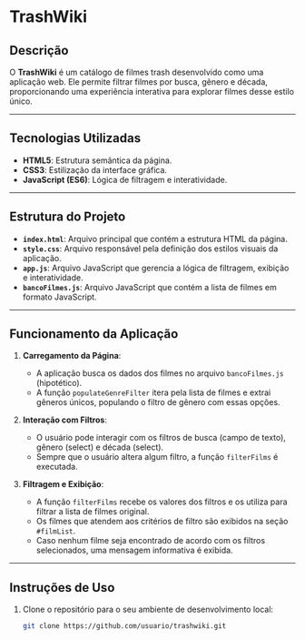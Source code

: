 # TrashWiki

## Descrição

O **TrashWiki** é um catálogo de filmes trash desenvolvido como uma aplicação web. Ele permite filtrar filmes por busca, gênero e década, proporcionando uma experiência interativa para explorar filmes desse estilo único.

---

## Tecnologias Utilizadas

- **HTML5**: Estrutura semântica da página.
- **CSS3**: Estilização da interface gráfica.
- **JavaScript (ES6)**: Lógica de filtragem e interatividade.

---

## Estrutura do Projeto

- **`index.html`**: Arquivo principal que contém a estrutura HTML da página.
- **`style.css`**: Arquivo responsável pela definição dos estilos visuais da aplicação.
- **`app.js`**: Arquivo JavaScript que gerencia a lógica de filtragem, exibição e interatividade.
- **`bancoFilmes.js`**: Arquivo JavaScript que contém a lista de filmes em formato JavaScript.

---

## Funcionamento da Aplicação

1. **Carregamento da Página**:
   - A aplicação busca os dados dos filmes no arquivo `bancoFilmes.js` (hipotético).
   - A função `populateGenreFilter` itera pela lista de filmes e extrai gêneros únicos, populando o filtro de gênero com essas opções.

2. **Interação com Filtros**:
   - O usuário pode interagir com os filtros de busca (campo de texto), gênero (select) e década (select).
   - Sempre que o usuário altera algum filtro, a função `filterFilms` é executada.

3. **Filtragem e Exibição**:
   - A função `filterFilms` recebe os valores dos filtros e os utiliza para filtrar a lista de filmes original.
   - Os filmes que atendem aos critérios de filtro são exibidos na seção `#filmList`.
   - Caso nenhum filme seja encontrado de acordo com os filtros selecionados, uma mensagem informativa é exibida.

---

## Instruções de Uso

1. Clone o repositório para o seu ambiente de desenvolvimento local:
   ```bash
   git clone https://github.com/usuario/trashwiki.git
